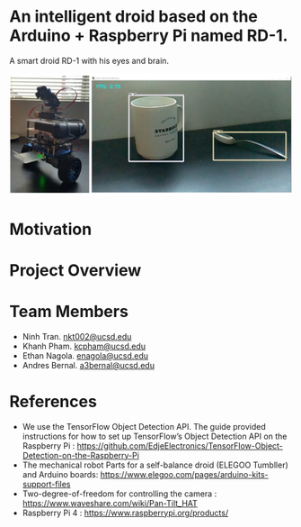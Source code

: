 

# An intelligent droid based on the Arduino + Raspberry Pi named  RD-1.
A  smart droid RD-1 with his eyes and brain.
<p align="center">
  <img src="3.png">
</p>

# Motivation

# Project Overview

# Team Members
- Ninh Tran. nkt002@ucsd.edu
- Khanh Pham. kcpham@ucsd.edu
- Ethan Nagola. enagola@ucsd.edu
- Andres Bernal. a3bernal@ucsd.edu


# References
- We use the TensorFlow Object Detection API. The guide provided instructions for how to set up TensorFlow’s Object Detection API on the Raspberry Pi :  https://github.com/EdjeElectronics/TensorFlow-Object-Detection-on-the-Raspberry-Pi
- The mechanical robot Parts for a self-balance droid (ELEGOO Tumbller) and Arduino boards: https://www.elegoo.com/pages/arduino-kits-support-files
- Two-degree-of-freedom for controlling the camera : https://www.waveshare.com/wiki/Pan-Tilt_HAT
- Raspberry Pi 4 : https://www.raspberrypi.org/products/

